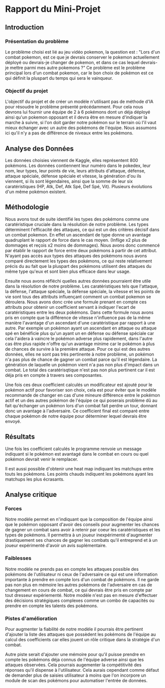 # Rapport du Mini-Projet

## Introduction

### Présentation du problème

Le problème choisi est lié au jeu vidéo pokemon, la question est : "Lors d'un combat pokemon, est ce que je devrais conserver le pokemon actuellement déployé ou devrais-je changer de pokemon, et dans ce cas lequel devrais-je mettre parmi mes autre pokemons ?"
Ce problème est le problème principal lors d'un combat pokemon, car le bon choix de pokémon est ce qui définit la pluspart du temps qui sera le vainqueur.

### Objectif du projet

L'objectif du projet et de créer un modèle n'utilisant pas de méthode d'IA pour résoudre le problème présenté précédamment. Pour cela nous devrons lui fournir une équipe de 2 à 6 pokémons dont un déja déployé ainsi qu'un pokemon opposant et il devra être en mesure d'indiquer la marche à suivre, si l'on doit garder notre pokémon sur le terrain où l'il vaut mieux échanger avec un autre des pokémons de l'équipe.
Nous assumons ici qu'il n'y a pas de différence de niveaux entre les pokémons.

## Analyse des Données

Les données choisies viennent de Kaggle, elles représentent 800 pokémons. Les données contiennent leur numéro dans le pokedex, leur nom, leur types, leur points de vie, leurs attributs d'attaque, défense, attaque spéciale, défense spéciale et vitesse, la génération d'ou ils viennent, si ils sont légendaires, ainsi que la somme de leur six caratéristiques (HP, Atk, Def, Atk Spé, Def Spé, Vit). Plusieurs évolutions d'un même pokémon existent.

## Méthodologie

Nous avons tout de suite identifié les types des pokémons comme une caratéristique cruciale dans la résolution de notre problème. Les types déterminent l'efficacité des attaques, ce qui est un des critères décisif dans un combat pokemon. En effet un ascendant de type donne un avantage quadruplant le rapport de force dans le cas moyen. (Inflige x2 plus de dommages et reçois x2 moins de dommages). Nous avons donc commencé par établir le rapport de force entre deux pokémons à partir de cet attribut. N'ayant pas accès aux types des attaques des pokémons nous avons comparé directement les types des pokémons, ce qui reste relativement précis du au fait que la pluspart des pokémons utilisent des attaques du même type qu'eux et sont bien plus efficace dans leur usage.

Ensuite nous avons réfléchi quelles autres données pourraient être utile dans la résolution de notre problème. Les caratéristiques tels que l'attaque, la défense, l'attaque spéciale, la défense spéciale, la vitesse et les points de vie sont tous des attributs influençant comment un combat pokemon se déroulera. Nous avons donc crée une formule prenant en compte ces attributs pour obtenir un coefficient servant à indiquer l'ecart de caratéristiques entre les deux pokémons.
Dans cette formule nous avons pris en compte que la différence de vitesse n'influence pas de la même manière l'avantage d'un ascendant d'une caratéristique par rapport à une autre. Par exemple un pokémon ayant un ascendant en attaque ou attaque spé en bénéficie plus qu'un ayant un en défense ou défense spéciale car cela l'aidera à vaincre le pokémon adverse plus rapidement, dans l'autre cas être plus rapide n'offre qu'un avantage minime car le pokémon à plus de chances de survire à la première attaque.
Pour ce qui est des autres données, elles ne sont pas très pertinente à notre problème, un pokémon n'a pas plus de chance de gagner un combat parce qu'il est légendaire. La génération de laquelle un pokémon vient n'a pas non plus d'impact dans un combat. Le total des caratérisqtique n'est pas non plus pertinent car il est déja pris en compte à travers ses composantes.

Une fois ces deux coefficient calculés un modificateur est ajouté pour le pokémon actif pour favoriser son choix, cela est pour éviter que le modèle recommande de changer en cas d'une mineure différence entre le pokémon actif et un des autres pokémon de l'équipe ce qui poserais problème dû au fait qu'échanger un pokémon lors d'un combat fait perdre un tour, donnant donc un avantage à l'adversaire.
Ce coefficient final est comparé entre chaque pokémon de notre équipe pour déterminer lequel devrais être envoyé.

## Résultats

Une fois les coefficient calculés le programme renvoie un message indiquant si le pokémon est avantagé dans le combat en cours ou quel pokémon devrait venir le remplacer.

Il est aussi possible d'obtenir une heat map indiquant les matchups entre touts les pokémons. Les points chauds indiquent les pokémons ayant les matchups les plus écrasants.

## Analyse critique

### Forces

Notre modèle permet en n'indiquant que la composition de l'équipe ainsi que le pokémon opposant d'avoir des conseils pour augmenter les chances de gagner un combat sans avoir à retenir par coeur les caratéristiques et les types de pokémons.
Il permettra à un joueur inexpérimenté d'augmenter drastiquement ses chances de gagner les combats qu'il entreprend et à un joueur expérimenté d'avoir un avis suplémentaire.

### Faiblesses

Notre modèle ne prends pas en compte les attaques possible des pokémons de l'utilisateur ni ceux de l'adversaire ce qui est une information importante à prendre en compte lors d'un combat de pokémons.
Il ne garde pas non plus en mémoire les autres pokémons de l'adversaire en cas de changement en cours de combat, ce qui devrais être pris en compte par tout dresseur expériementé.
Notre modèle n'est pas en mesure d'effectuer des décisions stratégiques complexes comme un combo de capacités ou prendre en compte les talents des pokémons.

### Pistes d'amélioration

Pour augmenter la fiabilité de notre modèle il pourrais être pertinent d'ajouter la liste des attaques que possèdent les pokémons de l'équipe au calcul des coefficients car elles jouent un rôle critique dans la stratégie d'un combat.

Autre piste serait d'ajouter une mémoire pour qu'il puisse prendre en compte les pokémons déja connus de l'équipe adverse ainsi que les attaques observées. Cela pourrais augementer la compétitivité des réponses qu'il dispense à l'utilisateur. Cela aurais cependant comme défaut de demander plus de saisies utilisateur à moins que l'on incorpore un module de scan des pokémons pour automatiser l'entrée de données.
